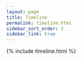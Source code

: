 ```yaml
---
layout: page
title: Timeline
permalink: timeline.html
sidebar_sort_order: 2
sidebar_link: true
---
```


{% include timeline.html %}
